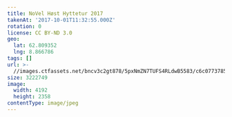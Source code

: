 ```yaml
---
title: NoVel Høst Hyttetur 2017
takenAt: '2017-10-01T11:32:55.000Z'
rotation: 0
license: CC BY-ND 3.0
geo:
  lat: 62.809352
  lng: 8.866786
tags: []
url: >-
  //images.ctfassets.net/bncv3c2gt878/5pxNmZN7TUFS4RLdwB5583/c6c077378589b45ea577813dd17ebd13/novel-hst-hyttetur-2017_37179645330_o
size: 3222749
image:
  width: 4192
  height: 2358
contentType: image/jpeg
---
```


